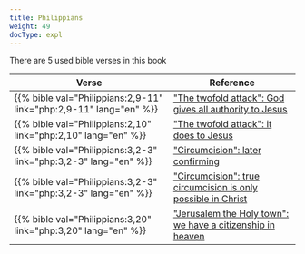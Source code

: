 ```yaml
---
title: Philippians
weight: 49
docType: expl
---
```


There are 5 used bible verses in this book

| Verse | Reference |
|-------|-----------|
| {{% bible val="Philippians:2,9-11" link="php:2,9-11" lang="en" %}} | ["The twofold attack": God gives all authority to Jesus](/expl/../expl/content/beasts/the-nature-of-the-beast-in-the-book-of-revelation#f4be) |
| {{% bible val="Philippians:2,10" link="php:2,10" lang="en" %}} | ["The twofold attack": it does to Jesus](/expl/../expl/content/beasts/the-nature-of-the-beast-in-the-book-of-revelation#f4be) |
| {{% bible val="Philippians:3,2-3" link="php:3,2-3" lang="en" %}} | ["Circumcision": later confirming](/expl/../expl/background/israel/the-church-is-part-of-israel#7f94) |
| {{% bible val="Philippians:3,2-3" link="php:3,2-3" lang="en" %}} | ["Circumcision": true circumcision is only possible in Christ](/expl/../expl/background/israel/the-church-is-part-of-israel#7f94) |
| {{% bible val="Philippians:3,20" link="php:3,20" lang="en" %}} | ["Jerusalem the Holy town": we have a citizenship in heaven](/expl/../expl/content/paradise/the-new-jerusalem#c358) |
